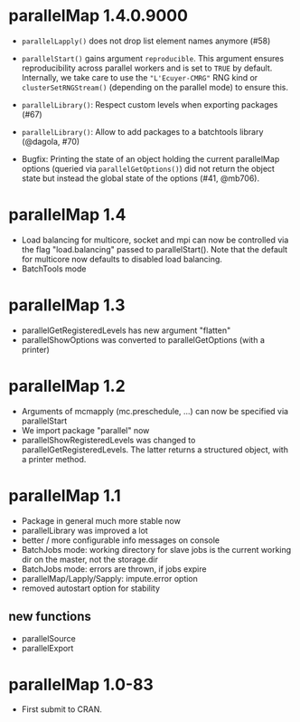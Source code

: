 # parallelMap 1.4.0.9000

- `parallelLapply()` does not drop list element names anymore (#58)
- `parallelStart()` gains argument `reproducible`. 
  This argument ensures reproducibility across parallel workers and is set to `TRUE` by default.
  Internally, we take care to use the `"L'Ecuyer-CMRG"` RNG kind or `clusterSetRNGStream()` (depending on the parallel mode) to ensure this.

- `parallelLibrary()`: Respect custom levels when exporting packages (#67) 

- `parallelLibrary()`: Allow to add packages to a batchtools library (@dagola, #70)

- Bugfix: Printing the state of an object holding the current parallelMap options (queried via `parallelGetOptions()`) did not return the object state but instead the global state of the options (#41, @mb706).

# parallelMap 1.4

- Load balancing for multicore, socket and mpi can now be controlled via the flag
  "load.balancing" passed to parallelStart().
  Note that the default for multicore now defaults to disabled load balancing.
- BatchTools mode

# parallelMap 1.3

- parallelGetRegisteredLevels has new argument "flatten"
- parallelShowOptions was converted to parallelGetOptions (with a printer)

# parallelMap 1.2

- Arguments of mcmapply (mc.preschedule, ...) can now be specified via parallelStart
- We import package "parallel" now
- parallelShowRegisteredLevels was changed to parallelGetRegisteredLevels.
  The latter returns a structured object, with a printer method.

# parallelMap 1.1

- Package in general much more stable now
- parallelLibrary was improved a lot
- better / more configurable info messages on console
- BatchJobs mode: working directory for slave jobs is the current working dir on the master,
  not the storage.dir
- BatchJobs mode: errors are thrown, if jobs expire
- parallelMap/Lapply/Sapply: impute.error option
- removed autostart option for stability

## new functions

- parallelSource
- parallelExport

# parallelMap 1.0-83

- First submit to CRAN.

